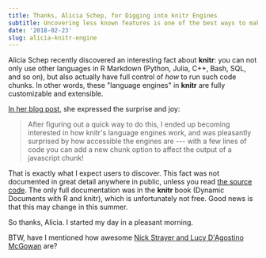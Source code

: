 ```yaml
---
title: Thanks, Alicia Schep, for Digging into knitr Engines
subtitle: Uncovering less known features is one of the best ways to make software authors happy
date: '2018-02-23'
slug: alicia-knitr-engine
---
```


Alicia Schep recently discovered an interesting fact about **knitr**: you can not only use other languages in R Markdown (Python, Julia, C++, Bash, SQL, and so on), but also actually have full control of _how_ to run such code chunks. In other words, these "language engines" in **knitr** are fully customizable and extensible. 

[In her blog post](http://www.aliciaschep.com/blog/js-rmarkdown/), she expressed the surprise and joy:

> After figuring out a quick way to do this, I ended up becoming interested in how knitr's language engines work, and was pleasantly surprised by how accessible the engines are --- with a few lines of code you can add a new chunk option to affect the output of a javascript chunk!

That is exactly what I expect users to discover. This fact was not documented in great detail anywhere in public, unless you read [the source code](https://github.com/yihui/knitr/blob/master/R/engine.R). The only full documentation was in the **knitr** book (Dynamic Documents with R and knitr), which is unfortunately not free. Good news is that this may change in this summer.

So thanks, Alicia. I started my day in a pleasant morning.

BTW, have I mentioned how awesome [Nick Strayer and Lucy D'Agostino McGowan](http://livefreeordichotomize.com) are?
